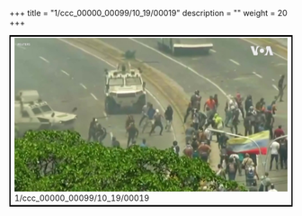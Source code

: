+++
title = "1/ccc_00000_00099/10_19/00019"
description = ""
weight = 20
+++

<table style="border:2px solid black;max-width:800px;max-height:800px;" 
><tr><td>
<img class="center-fit-jpg"
src="/jpg_/aaa_20190430_NxaOmWaI8sI_00018.jpg">
1/ccc_00000_00099/10_19/00019
</img></td></tr></table>
